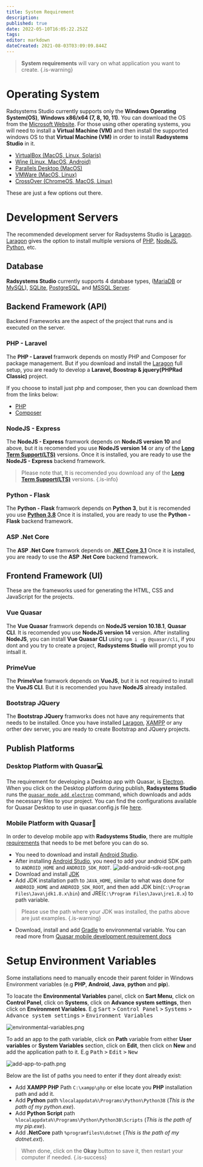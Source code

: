 ```yaml
---
title: System Requirement
description: 
published: true
date: 2022-05-10T16:05:22.252Z
tags: 
editor: markdown
dateCreated: 2021-08-03T03:09:09.844Z
---
```



> **System requirements** will vary on what application you want to create.
{.is-warning}

# Operating System
Radsystems Studio currently supports only the **Windows Operating System(OS)**, **Windows x86/x64 (7, 8, 10, 11)**. You can download the OS from the <a href="https://www.microsoft.com/en-us/software-download/" target="_blank">Microsoft Website</a>. For those using other operating systems, you will need to install a **Virtual Machine (VM)** and then install the supported windows OS to that **Virtual Machine (VM)** in order to install **Radsystems Studio** in it.
- <a href="https://www.virtualbox.org/wiki/Downloads" target="_blank">VirtualBox (MacOS, Linux, Solaris)</a>
- <a href="https://wiki.winehq.org/Download" target="_blank">Wine (Linux, MacOS, Android)</a>
- <a href="https://www.parallels.com/" target="_blank">Parallels Desktop (MacOS)</a>
- <a href="https://www.vmware.com/products/fusion.html" target="_blank">VMWare (MacOS, Linux)</a>
- <a href="https://www.codeweavers.com/crossover/" target="_blank">CrossOver (ChromeOS, MacOS, Linux)</a>

These are just a few options out there.
# Development Servers
The recommended development server for Radsystems Studio is <a href="https://laragon.org/download/" target="_blank">Laragon</a>. <a href="https://laragon.org/download/" target="_blank">Laragon</a> gives the option to install multiple versions of <a href="https://www.php.net/" target="_blank">PHP</a>, <a href="https://nodejs.org/en/" target="_blank">NodeJS</a>, <a href="https://www.python.org/downloads/" target="_blank">Python</a>, etc.

## Database
**Radsystems Studio** currently supports 4 database types, (<a href="https://mariadb.org/download/" target="_blank">MariaDB</a> or <a href="https://dev.mysql.com/downloads/installer/" target="_blank">MySQL</a>), <a href="https://www.sqlite.org/download.html" target="_blank">SQLite</a>, <a href="https://www.postgresql.org/download/" target="_blank">PostgreSQL</a>, and <a href="https://www.microsoft.com/en-us/sql-server/sql-server-downloads" target="_blank">MSSQL Server</a>.

## Backend Framework (API)
Backend Frameworks are the aspect of the project that runs and is executed on the server.

### PHP - Laravel
The **PHP -  Laravel** framwork depends on mostly PHP and Composer for package management. But if you download and install the <a href="https://laragon.org/download/" target="_blank">Laragon</a> full setup, you are ready to develop a **Laravel, Boostrap & jquery(PHPRad Classic)** project.

If you choose to install just php and composer, then you can download them from the links below:
- <a href="https://www.php.net/downloads.php" target="_blank">PHP</a>
- <a href="https://getcomposer.org/download/" target="_blank">Composer</a>

### NodeJS - Express
The **NodeJS - Express** framwork depends on **NodeJS version 10** and above, but it is recomended you use **NodeJS version 14** or any of the **<a href="https://nodejs.org/en/" target="_blank">Long Term Support(LTS)</a>** versions. Once it is installed, you are ready to use the **NodeJS - Express** backend framework.
> Please note that, It is recomended you download any of the **<a href="https://nodejs.org/en/" target="_blank">Long Term Support(LTS)</a>** versions.
{.is-info}

### Python - Flask
The **Python - Flask** framwork depends on **Python 3**, but it is recomended you use **<a href="https://www.python.org/downloads/release/python-3810/" target="_blank">Python 3.8</a>** Once it is installed, you are ready to use the **Python - Flask** backend framework.

### ASP .Net Core
The **ASP .Net Core** framwork depends on **<a href="https://dotnet.microsoft.com/en-us/download/dotnet/3.1" target="_blank">.NET Core 3.1</a>** Once it is installed, you are ready to use the **ASP .Net Core** backend framework.

## Frontend Framework (UI)
These are the frameworks used for generating the HTML, CSS and JavaScript for the projects.

### Vue Quasar
The **Vue Quasar** framwork depends on **NodeJS version 10.18.1**, **Quasar CLI**. It is recomended you use **NodeJS version 14** version. After installing **NodeJS**, you can install **Vue Quasar CLI** using `npm i -g @quasar/cli`, if you dont and you try to create a project, **Radsystems Studio** will prompt you to intsall it.

### PrimeVue
The **PrimeVue** framwork depends on **VueJS**, but it is not required to install the **VueJS CLI**. But it is recomended you have **NodeJS** already installed.

### Bootstrap JQuery
The **Bootstrap JQuery** framworks does not have any requirements that needs to be installed. Once you have installed <a href="https://laragon.org/download/" target="_blank">Laragon</a>, <a href="https://www.apachefriends.org/download.html" target="_blank">XAMPP</a> or any orther dev server, you are ready to create Bootstrap and JQuery projects.

## Publish Platforms
### Desktop Platform with Quasar💻
The requirement for developing a Desktop app with Quasar, is <a href="https://quasar.dev/quasar-cli-webpack/developing-electron-apps/introduction" target="_blank">Electron</a>. When you click on the Desktop platform during publish, **Radsystems Studio** runs the <a href="https://quasar.dev/quasar-cli-webpack/developing-electron-apps/preparation" target="_blank">`quasar mode add electron`</a> command, which downloads and adds the necessary files to your project. You can find the configurations available for Quasar Desktop to use in quasar.config.js file <a href="https://quasar.dev/quasar-cli-webpack/developing-electron-apps/configuring-electron" target="_blank">here</a>.

### Mobile Platform with Quasar📱
In order to develop mobile app with **Radsystems Studio**, there are multiple <a href="https://quasar.dev/quasar-cli-vite/developing-cordova-apps/preparation#-start-developing" target="_blank">requirements</a> that needs to be met before you can do so.

- You need to download and install <a href="https://developer.android.com/studio" target="_blank">Android Studio</a>.
- After installing <a href="https://developer.android.com/studio" target="_blank">Android Studio</a>, you need to add your android SDK path to `ANDROID_HOME` and `ANDROID_SDK_ROOT`.
![add-android-sdk-root.png](/getting-started/add-android-sdk-root.png)
- Download and install <a href="https://www.oracle.com/technetwork/java/javase/downloads/jdk8-downloads-2133151.html" target="_blank">JDK</a>
- Add JDK installation path to `JAVA_HOME`, similar to what was done for `ANDROID_HOME` and `ANDROID_SDK_ROOT`, and then add JDK bin(`C:\Program Files\Java\jdk1.8.x\bin`) and JRE(`C:\Program Files\Java\jre1.8.x`) to path variable. 
> Please use the path where your JDK was installed, the paths above are just examples.
{.is-warning}

- Download, install and add <a href="https://downloads.gradle-dn.com/distributions/gradle-4.10.3-all.zip" target="_blank">Gradle</a> to environmental variable.
You can read more from <a href="https://quasar.dev/quasar-cli-vite/developing-cordova-apps/preparation#-start-developing" target="_blank">Quasar mobile development requirement docs</a>

# Setup Environment Variables
Some installations need to manually encode their parent folder in Windows Environment variables (e.g **PHP**, **Android**, **Java**, **python** and **pip**). 

To loacate the **Environmental Variables** panel, click on **Sart Menu**, click on **Control Panel**, click on **Systems**, click on **Advance system settings**, then click on **Environment Variables**.
E.g <kbd>Sart</kbd> <kbd>></kbd> <kbd>Control Panel</kbd> <kbd>></kbd> <kbd>Systems</kbd> <kbd>></kbd> <kbd>Advance system settings</kbd> <kbd>></kbd> <kbd>Environment Variables</kbd>

![environmental-variables.png](/getting-started/environmental-variables.png)

To add an app to the path variable, click on **Path** variable from either **User variables** or **System Variables** section, click on **Edit**, then click on **New** and add the application path to it.
E.g <kbd>Path</kbd> <kbd>></kbd> <kbd>Edit</kbd> <kbd>></kbd> <kbd>New</kbd>

![add-app-to-path.png](/getting-started/add-app-to-path.png)

Below are the list of paths you need to enter if they dont already exist:
- Add **XAMPP PHP** Path `C:\xampp\php` or else locate you **PHP** installation path and add it.
- Add **Python** path `%localappdata%\Programs\Python\Python38` (*This is the path of my python.exe*).
- Add **Python Script** path `%localappdata%\Programs\Python\Python38\Scripts` (*This is the path of my pip.exe*).
- Add **.NetCore** path `%programfiles%\dotnet` (*This is the path of my dotnet.ext*).

> When done, click on the **Okay** button to save it, then restart your computer if needed.
{.is-success}

